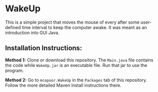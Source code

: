 # WakeUp

This is a simple project that moves the mouse of every after some user-defined time interval to keep the computer awake. It was meant as an introduction into GUI Java. 

## Installation Instructions:

**Method 1:**
Clone or download this repository. The `Main.java` file contains the code while `WakeUp.jar` is an executable file. Run that jar to use the program.

**Method 2:**
Go to `mcapoor.WakeUp` in the `Packages` tab of this repository. Follow the more detailed Maven Install instructions there.

